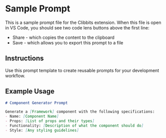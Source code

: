 # Sample Prompt

This is a sample prompt file for the Clibbits extension. When this file is open in VS Code, you should see two code lens buttons above the first line:
- Share - which copies the content to the clipboard
- Save - which allows you to export this prompt to a file

## Instructions

Use this prompt template to create reusable prompts for your development workflow.

## Example Usage

```markdown
# Component Generator Prompt

Generate a [Framework] component with the following specifications:
- Name: [Component Name]
- Props: [List of props and their types]
- Functionality: [Description of what the component should do]
- Style: [Any styling guidelines]
```
